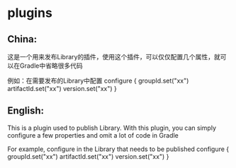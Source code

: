 # plugins

## China:
这是一个用来发布Library的插件，使用这个插件，可以仅仅配置几个属性，就可以在Gradle中省略很多代码

例如：在需要发布的Library中配置
  configure<PublishPluginExtension> {
      groupId.set("xx")
      artifactId.set("xx")
      version.set("xx")
  }


## English:
This is a plugin used to publish Library. With this plugin, you can simply configure a few properties and omit a lot of code in Gradle

For example, configure in the Library that needs to be published
  configure<PublishPluginExtension> {
      groupId.set("xx")
      artifactId.set("xx")
      version.set("xx")
  }
